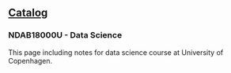 ## [Catalog](../../)

### NDAB18000U - Data Science

This page including notes for data science course at University of Copenhagen.
